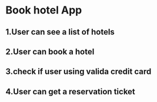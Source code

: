 # Book hotel App
## 1.User can see a list of hotels
## 2.User can book a hotel
## 3.check if user using valida credit card  
## 4.User can get a reservation ticket
